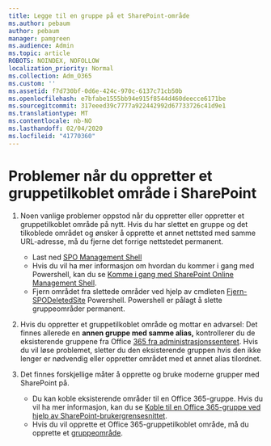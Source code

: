 ```yaml
---
title: Legge til en gruppe på et SharePoint-område
ms.author: pebaum
author: pebaum
manager: pamgreen
ms.audience: Admin
ms.topic: article
ROBOTS: NOINDEX, NOFOLLOW
localization_priority: Normal
ms.collection: Adm_O365
ms.custom: ''
ms.assetid: f7d730bf-0d6e-424c-970c-6137c71cb50b
ms.openlocfilehash: e7bfabe1555bb94e915f8544d460deecce6171be
ms.sourcegitcommit: 317eeed39c7777a922442992d67733726c41d9e1
ms.translationtype: MT
ms.contentlocale: nb-NO
ms.lasthandoff: 02/04/2020
ms.locfileid: "41770360"
---
```

# <a name="issues-when-creating-a-group-connected-site-in-sharepoint"></a>Problemer når du oppretter et gruppetilkoblet område i SharePoint

1. Noen vanlige problemer oppstod når du oppretter eller oppretter et gruppetilkoblet område på nytt.
Hvis du har slettet en gruppe og det tilkoblede området og ønsker å opprette et annet nettsted med samme URL-adresse, må du fjerne det forrige nettstedet permanent.

   - Last ned [SPO Management Shell](https://support.office.com/article/introduction-to-the-sharepoint-online-management-shell-c16941c3-19b4-4710-8056-34c034493429)
   - Hvis du vil ha mer informasjon om hvordan du kommer i gang med Powershell, kan du se [Komme i gang med SharePoint Online Management Shell](https://docs.microsoft.com/powershell/module/sharepoint-online/remove-sposite).
   - Fjern området fra slettede områder ved hjelp av cmdleten [Fjern-SPODeletedSite](https://docs.microsoft.com/powershell/module/sharepoint-online/remove-sposite?view=sharepoint-ps) Powershell. Powershell er pålagt å slette gruppeområder permanent.

1. Hvis du oppretter et gruppetilkoblet område og mottar en advarsel: Det finnes allerede en **annen gruppe med samme alias,** kontrollerer du de eksisterende gruppene fra Office [365 fra administrasjonssenteret](https://admin.microsoft.com/AdminPortal/Home#/groups). Hvis du vil løse problemet, sletter du den eksisterende gruppen hvis den ikke lenger er nødvendig eller oppretter området med et annet alias tilordnet.

1. Det finnes forskjellige måter å opprette og bruke moderne grupper med SharePoint på.

   - Du kan koble eksisterende områder til en Office 365-gruppe. Hvis du vil ha mer informasjon, kan du se [Koble til en Office 365-gruppe ved hjelp av SharePoint-brukergrensesnittet](https://docs.microsoft.com/sharepoint/dev/transform/modernize-connect-to-office365-group#connect-an-office-365-group-using-the-sharepoint-user-interface).
   - Hvis du vil opprette et Office 365-gruppetilkoblet område, må du opprette et [gruppeområde](https://admin.microsoft.com/sharepoint).

